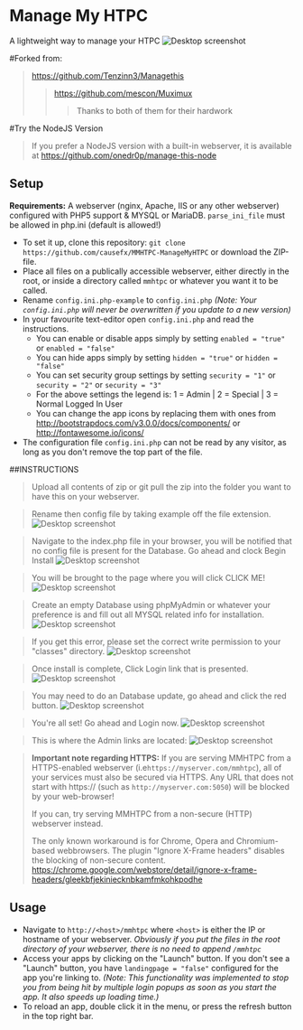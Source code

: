 # Manage My HTPC
A lightweight way to manage your HTPC
![Desktop screenshot](http://i.imgur.com/gllsSel.png)

#Forked from:
> https://github.com/Tenzinn3/Managethis
>> https://github.com/mescon/Muximux
>>> Thanks to both of them for their hardwork


#Try the NodeJS Version
> If you prefer a NodeJS version with a built-in webserver, it is available at https://github.com/onedr0p/manage-this-node

## Setup
**Requirements:** A webserver (nginx, Apache, IIS or any other webserver) configured with PHP5 support & MYSQL or MariaDB.
`` parse_ini_file `` must be allowed in php.ini (default is allowed!)
- To set it up, clone this repository:
`` git clone https://github.com/causefx/MMHTPC-ManageMyHTPC `` or download the ZIP-file.
- Place all files on a publically accessible webserver, either directly in the root, or inside a directory called ``mmhtpc`` or whatever you want it to be called.
- Rename ``config.ini.php-example`` to ``config.ini.php`` *(Note: Your ``config.ini.php`` will never be overwritten if you update to a new version)*
- In your favourite text-editor open ``config.ini.php`` and read the instructions.
  - You can enable or disable apps simply by setting ``enabled = "true"`` or ``enabled = "false"``
  - You can hide apps simply by setting ``hidden = "true"`` or ``hidden = "false"``
  - You can set security group settings by setting ``security = "1"`` or ``security = "2"`` or ``security = "3"``
  - For the above settings the legend is: 1 = Admin | 2 = Special | 3 = Normal Logged In User
  - You can change the app icons by replacing them with ones from http://bootstrapdocs.com/v3.0.0/docs/components/ or http://fontawesome.io/icons/
- The configuration file ``config.ini.php`` can not be read by any visitor, as long as you don't remove the top part of the file.

##INSTRUCTIONS
>Upload all contents of zip or git pull the zip into the folder you want to have this on your webserver.

>Rename then config file by taking example off the file extension.
![Desktop screenshot](http://i.imgur.com/TRrL3MQ.png)

>Navigate to the index.php file in your browser, you will be notified that no config file is present for the Database.  Go ahead and clock Begin Install
![Desktop screenshot](http://i.imgur.com/YqUIFkC.png)

>You will be brought to the page where you will click CLICK ME!
![Desktop screenshot](http://i.imgur.com/bmSYCrz.png)

>Create an empty Database using phpMyAdmin or whatever your preference is and fill out all MYSQL related info for installation.
![Desktop screenshot](http://i.imgur.com/5RqaoTo.png)

>If you get this error, please set the correct write permission to your "classes" directory.
![Desktop screenshot](http://i.imgur.com/SIeX9tZ.png)

>Once install is complete, Click Login link that is presented.
![Desktop screenshot](http://i.imgur.com/qZXSHLR.png)

>You may need to do an Database update, go ahead and click the red button.
![Desktop screenshot](http://i.imgur.com/Y3HuXMO.png)

>You're all set! Go ahead and Login now.
![Desktop screenshot](http://i.imgur.com/r8HCsYf.png)

>This is where the Admin links are located:
![Desktop screenshot](http://i.imgur.com/Xjc8dC6.png)

 > **Important note regarding HTTPS:**
 > If you are serving MMHTPC from a HTTPS-enabled webserver (i.e``https://myserver.com/mmhtpc``), all of your services must also be secured via HTTPS.
 > Any URL that does not start with https:// (such as ``http://myserver.com:5050``) will be blocked by your web-browser!
 >
 > If you can, try serving MMHTPC from a non-secure (HTTP) webserver instead.
 >
 > The only known workaround is for Chrome, Opera and Chromium-based webbrowsers.
 > The plugin "Ignore X-Frame headers" disables the blocking of non-secure content.
 > https://chrome.google.com/webstore/detail/ignore-x-frame-headers/gleekbfjekiniecknbkamfmkohkpodhe

## Usage
- Navigate to ``http://<host>/mmhtpc`` where ``<host>`` is either the IP or hostname of your webserver. *Obviously if you put the files in the root directory of your webserver, there is no need to append ``/mmhtpc``*
- Access your apps by clicking on the "Launch" button. If you don't see a "Launch" button, you have ``landingpage = "false"`` configured for the app you're linking to. *(Note: This functionality was implemented to stop you from being hit by multiple login popups as soon as you start the app. It also speeds up loading time.)*
- To reload an app, double click it in the menu, or press the refresh button in the top right bar.
